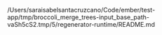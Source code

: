 /Users/saraisabelsantacruzcano/Code/ember/test-app/tmp/broccoli_merge_trees-input_base_path-vaSh5cS2.tmp/5/regenerator-runtime/README.md